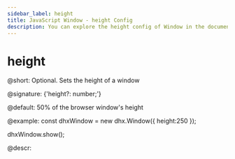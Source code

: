 ```yaml
---
sidebar_label: height
title: JavaScript Window - height Config 
description: You can explore the height config of Window in the documentation of the DHTMLX JavaScript UI library. Browse developer guides and API reference, try out code examples and live demos, and download a free 30-day evaluation version of DHTMLX Suite.
---
```


# height

@short: Optional. Sets the height of a window

@signature: {'height?: number;'}

@default: 50% of the browser window's height

@example:
const dhxWindow = new dhx.Window({
    height:250
});

dhxWindow.show();

@descr:

[comment]: # (@related: window/how_to_start.md window/configuration.md#sizing)
